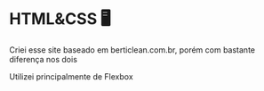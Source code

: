 # HTML&CSS 🖥️

Criei esse site baseado em berticlean.com.br, porém com bastante diferença nos dois

Utilizei principalmente de Flexbox
